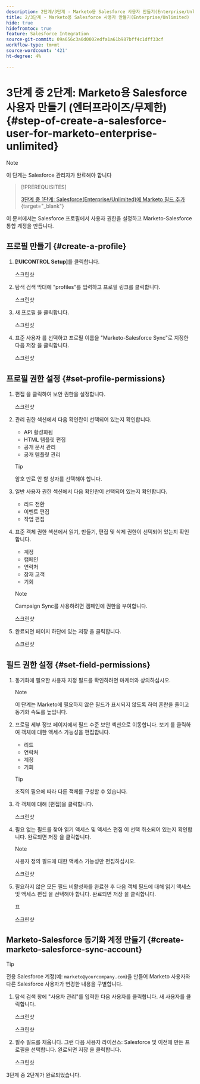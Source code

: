 ```yaml
---
description: 2단계/3단계 - Marketo용 Salesforce 사용자 만들기(Enterprise/Unlimited) - Marketo 문서 - 제품 설명서
title: 2/3단계 - Marketo용 Salesforce 사용자 만들기(Enterprise/Unlimited)
hide: true
hidefromtoc: true
feature: Salesforce Integration
source-git-commit: 09a656c3a0d0002edfa1a61b987bff4c1dff33cf
workflow-type: tm+mt
source-wordcount: '421'
ht-degree: 4%

---
```


# 3단계 중 2단계: Marketo용 Salesforce 사용자 만들기 (엔터프라이즈/무제한) {#step-of-create-a-salesforce-user-for-marketo-enterprise-unlimited}

>[!NOTE]
>
>이 단계는 Salesforce 관리자가 완료해야 합니다

>[!PREREQUISITES]
>
>[3단계 중 1단계: Salesforce(Enterprise/Unlimited)에 Marketo 필드 추가](/help/marketo/product-docs/crm-sync/salesforce-sync/setup/enterprise-unlimited-edition/step-1-of-3-add-marketo-fields-to-salesforce-enterprise-unlimited.md){target="_blank"}

이 문서에서는 Salesforce 프로필에서 사용자 권한을 설정하고 Marketo-Salesforce 통합 계정을 만듭니다.

## 프로필 만들기 {#create-a-profile}

1. **[!UICONTROL Setup]**&#x200B;를 클릭합니다.

   스크린샷

1. 탐색 검색 막대에 &quot;profiles&quot;를 입력하고 프로필 링크를 클릭합니다.

   스크린샷

1. 새 프로필 을 클릭합니다.

   스크린샷

1. 표준 사용자 를 선택하고 프로필 이름을 &quot;Marketo-Salesforce Sync&quot;로 지정한 다음 저장 을 클릭합니다.

   스크린샷

## 프로필 권한 설정 {#set-profile-permissions}

1. 편집 을 클릭하여 보안 권한을 설정합니다.

   스크린샷

1. 관리 권한 섹션에서 다음 확인란이 선택되어 있는지 확인합니다.

   * API 활성화됨
   * HTML 템플릿 편집
   * 공개 문서 관리
   * 공개 템플릿 관리

   >[!TIP]
   >
   >암호 만료 안 함 상자를 선택해야 합니다.

1. 일반 사용자 권한 섹션에서 다음 확인란이 선택되어 있는지 확인합니다.

   * 리드 전환
   * 이벤트 편집
   * 작업 편집

1. 표준 객체 권한 섹션에서 읽기, 만들기, 편집 및 삭제 권한이 선택되어 있는지 확인합니다.

   * 계정
   * 캠페인
   * 연락처
   * 잠재 고객
   * 기회

   >[!NOTE]
   >
   >Campaign Sync를 사용하려면 캠페인에 권한을 부여합니다.

   스크린샷

1. 완료되면 페이지 하단에 있는 저장 을 클릭합니다.

   스크린샷

## 필드 권한 설정 {#set-field-permissions}

1. 동기화에 필요한 사용자 지정 필드를 확인하려면 마케터와 상의하십시오.

   >[!NOTE]
   >
   >이 단계는 Marketo에 필요하지 않은 필드가 표시되지 않도록 하여 혼란을 줄이고 동기화 속도를 높입니다.

1. 프로필 세부 정보 페이지에서 필드 수준 보안 섹션으로 이동합니다. 보기 를 클릭하여 객체에 대한 액세스 가능성을 편집합니다.

   * 리드
   * 연락처
   * 계정
   * 기회

   >[!TIP]
   >
   >조직의 필요에 따라 다른 객체를 구성할 수 있습니다.

1. 각 객체에 대해 [편집]을 클릭합니다.

   스크린샷

1. 필요 없는 필드를 찾아 읽기 액세스 및 액세스 편집 이 선택 취소되어 있는지 확인합니다. 완료되면 저장 을 클릭합니다.

   >[!NOTE]
   >
   >사용자 정의 필드에 대한 액세스 가능성만 편집하십시오.

   스크린샷

1. 필요하지 않은 모든 필드 비활성화를 완료한 후 다음 객체 필드에 대해 읽기 액세스 및 액세스 편집 을 선택해야 합니다. 완료되면 저장 을 클릭합니다.

   표

   스크린샷

## Marketo-Salesforce 동기화 계정 만들기 {#create-marketo-salesforce-sync-account}

>[!TIP]
>
>전용 Salesforce 계정(예: `marketo@yourcompany.com`)을 만들어 Marketo 사용자와 다른 Salesforce 사용자가 변경한 내용을 구별합니다.

1. 탐색 검색 창에 &quot;사용자 관리&quot;를 입력한 다음 사용자를 클릭합니다. 새 사용자를 클릭합니다.

   스크린샷

   스크린샷

1. 필수 필드를 채웁니다. 그런 다음 사용자 라이선스: Salesforce 및 이전에 만든 프로필을 선택합니다. 완료되면 저장 을 클릭합니다.

   스크린샷

3단계 중 2단계가 완료되었습니다.
